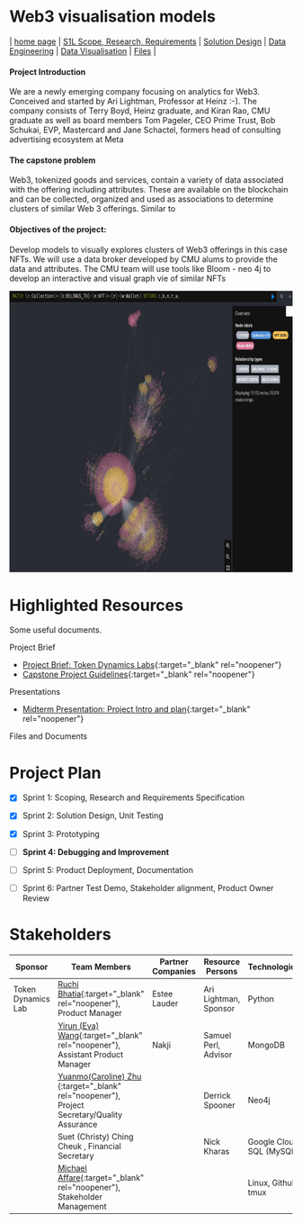 # Web3 visualisation models

| [home page]() | [S1L Scope, Research, Requirements]() | [Solution Design]() | [Data Engineering]() | [Data Visualisation]() | [Files]() |

#### Project Introduction
We are a newly emerging company focusing on analytics for Web3. Conceived and started by Ari Lightman, Professor at Heinz :-). The company consists of Terry Boyd, Heinz graduate, and Kiran Rao, CMU graduate as well as board members Tom Pageler, CEO Prime Trust, Bob Schukai, EVP, Mastercard and Jane Schactel, formers head of consulting advertising ecosystem at Meta

#### The capstone problem
Web3, tokenized goods and services, contain a variety of data associated with the offering including attributes. These are available on the blockchain and can be collected, organized and used as associations to determine clusters of similar Web 3 offerings. Similar to

#### Objectives of the project:
Develop models to visually explores clusters of Web3 offerings in this case NFTs. We will use a data broker developed by CMU alums to provide the data and attributes. The CMU team will use tools like Bloom - neo 4j to develop an interactive and visual graph vie of similar NFTs

<img src="img/neo4j_graphdb.jpg" alt="funny dog picture" width="800" height="500">


# Highlighted Resources
Some useful documents. 

Project Brief
- [Project Brief: Token Dynamics Labs](docs/token-dynamics-labs.pdf){:target="_blank" rel="noopener"}
- [Capstone Project Guidelines](docs/23-Capstone-Handbook-2022-2023.pdf){:target="_blank" rel="noopener"}

Presentations
- [Midterm Presentation: Project Intro and plan](https://docs.google.com/presentation/d/1SNBDCgZWd3klnU6JdneC_vVuNNkvlXnU-oQ2_BjyA0c/edit?usp=sharing){:target="_blank" rel="noopener"}

Files and Documents



# Project Plan
- [x] Sprint 1: Scoping, Research and Requirements Specification
- [x] Sprint 2: Solution Design, Unit Testing
- [x] Sprint 3: Prototyping 
- [ ] **Sprint 4: Debugging and Improvement**
- [ ] Sprint 5: Product Deployment, Documentation
- [ ] Sprint 6: Partner Test Demo, Stakeholder alignment, Product Owner Review





# Stakeholders


| Sponsor      | Team Members | Partner Companies | Resource Persons  | Technologies           | 
|--------------|-------------|---------------------|--------|-----------------|
| Token Dynamics Lab          | [Ruchi Bhatia](https://www.linkedin.com/in/ruchi798/){:target="_blank" rel="noopener"}, Product Manager         | Estee Lauder            |  Ari Lightman, Sponsor | Python       | 
|        | [Yirun (Eva) Wang](https://www.linkedin.com/search/results/all/?fetchDeterministicClustersOnly=false&heroEntityKey=urn%3Ali%3Afsd_profile%3AACoAADnFpVQBbyGO4vYCrSjSVYtPfXehWga-hPc&keywords=yirun%20wang&origin=RICH_QUERY_SUGGESTION&position=0&searchId=2666fdc5-60f5-4e66-90c9-0b18e4800255&sid=9Gn){:target="_blank" rel="noopener"}, Assistant Product Manager         | Nakji                 |   Samuel Perl, Advisor  | MongoDB             | 
|  | [Yuanmo(Caroline) Zhu ](https://www.linkedin.com/in/yuanmo-caroline-zhu-18428818a/?originalSubdomain=cn){:target="_blank" rel="noopener"}, Project Secretary/Quality Assurance        |             | Derrick Spooner | Neo4j | 
|  | Suet (Christy) Ching Cheuk , Financial Secretary       |             | Nick Kharas  | Google Cloud SQL (MySQL)| 
|  | [Michael Affare](https://www.linkedin.com/in/michaelaffare/){:target="_blank" rel="noopener"}, Stakeholder Management       |             |  | Linux, Github, tmux | 

<!-- 
# About me
Hi!  I really like data.  And I like visualizations.  So I guess you can say that I like data visualizations!

# What I hope to learn
All the things - obviously. Maybe I want to make a list of all the things.  If so, I can do so in Markdown like this: 

1. List item #1
2. List item #2
3. List item #3

or...

- List item #1
- List item #2
- List item #3

# Portfolio

 #### Project Advisor
- Samuel Perl

#### Project team
- Ruchi Bhatia ; Product Manager
- Yirun Wang (Eva); Assistant Product Manager
- Yuanmo Zhu (Caroline); Project Secretary/Quality Assurance
- Suet Ching Cheuk (Christy); Financial Secretary
- Michael Affare; Stakeholder Management/Information Liaison 


# Examples
You can keep this section for stuff from in-class demos or your other work, or remove it. 

## Assignment: [Visualizing overnment Debt](visualizing-government-debt)
For this assignment, make sure you set up and link to a new page.  This page is linking to a new Markdown document called `visualizing-government-debt.md`.  For links to Markdown files in your repository, you can just include the name of the page without the `.md` extension. 

## Assignment 3&4: [Critique by Design](critique-by-design)
For this assignment, make sure you set up and link to a new page.  This page is linking to a new Markdown document called `critique-by-design.md`.  

## Final project
Here it might be helpful to include a high-level description of your final project. 
[Part I](final-project-part-one)
[Part II](final-project-part-two)
Part III(final-project-part-three) -->





<!-- ---
## Other stuff you can do (you can remove this section - it's just for your reference.)

### Changing text

You can change text, like this: 

**Here's some bold** text.  Here's some *italic* text. Here's some ~~strikethrough~~ text. 

### Creating tables

You can build tables like this: 

| Name         | Type of pet | Favority activity 1 | FA 2   | FA 3            | FA 4                                |
|--------------|-------------|---------------------|--------|-----------------|-------------------------------------|
| Eli          | cat         | Sleeping            | Eating | Being pet       | Plotting to overthow dog empire     |
| Howard       | dog         | You                 | You    | You             | Eating                              |
| Frankenstein | fish        | Swimming            | Eating | Blowing bubbles | Forgetting                          |

An easy-to-use template generator tool [can be found here](https://www.tablesgenerator.com/markdown_tables)

You can use different headings, like this: 

# Here's a large title (H1)
## Here's a subtitle (H2)
### ...and so on (H3)
You get the idea - just don't forget the space between the # and your title.  `#Title` won't work, but `# Title` will. 

### Adding images

Here's an example of how to add an image to my portfolio.  

![funny dog picture](funny-dog-unsplash.jpg)
> Photo by <a href="https://unsplash.com/pt-br/@charlesdeluvio?utm_source=unsplash&utm_medium=referral&utm_content=creditCopyText">charlesdeluvio</a> on <a href="https://unsplash.com/photos/K4mSJ7kc0As?utm_source=unsplash&utm_medium=referral&utm_content=creditCopyText">Unsplash</a>
  

Alternately, you can set the size of the image using just a bit of HTML: 

<img src="funny-dog-unsplash.jpg" width="200"/>

Remember that you'll need to upload the image into your repository, or include a link to the image somewhere else.  

### Setting up a separate page

So here's the code you'll need to add to your own site to create a second page. 

1. First, create a new page in your repository (for example, dataviz1.md)
2. Next, add a link to that page by inserting the following into your readme.md page:

`[title](dataviz)` or `[dataviz](https://cmustudent.github.io/portfolio/dataviz.html)` or `[CMU](https://www.cmu.edu)`

Any of those formats will work. Here's some examples of working links: 

`[title](dataviz)` = [title](dataviz)  
`[dataviz](https://cmustudent.github.io/portfolio/dataviz.html)` = [dataviz](https://cmustudent.github.io/portfolio/dataviz.html)  
`[CMU](https://www.cmu.edu)` = [CMU](https://www.cmu.edu)   

Make sure to check these from your publicly accessible URL to make sure they're working correctly (not from the preview tab). 

Looking for more?  A nice Markdown guide [can be found here](https://www.markdownguide.org/cheat-sheet/) -->
